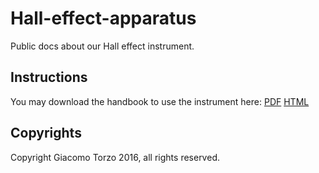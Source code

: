 # Hall-effect-apparatus
Public docs about our Hall effect instrument.

## Instructions    


You may download the handbook to use the instrument here: [PDF](https://rawgit.com/fermiumlabs/Hall-effect-apparatus/master/Handbook/Exports/Hall_Handbook.pdf) [HTML](https://rawgit.com/fermiumlabs/Hall-effect-apparatus/master/Handbook/Exports/Hall_Handbook.html)


## Copyrights

Copyright Giacomo Torzo 2016, all rights reserved.
